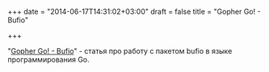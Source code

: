 +++
date = "2014-06-17T14:31:02+03:00"
draft = false
title = "Gopher Go! - Bufio"

+++

<p>&quot;<a href="http://vluxe.io/golang-bufio.html">Gopher Go! - Bufio</a>&quot; - статья про работу с пакетом bufio в языке программирования Go.</p>

